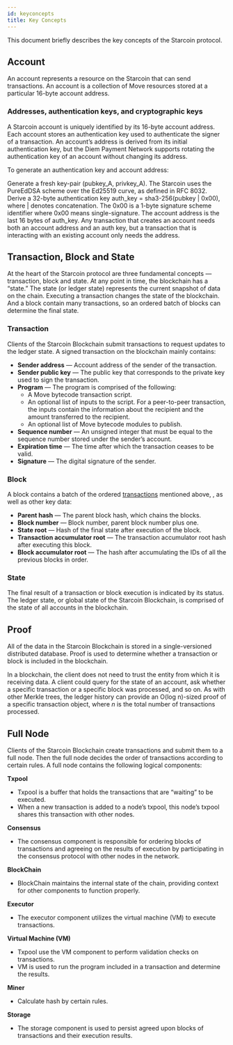 ```yaml
---
id: keyconcepts
title: Key Concepts
---
```


This document briefly describes the key concepts of the Starcoin protocol. 

<!--more-->
## Account
An account represents a resource on the Starcoin that can send transactions. An account is a collection of Move resources stored at a particular 16-byte account address. 

### Addresses, authentication keys, and cryptographic keys
A Starcoin account is uniquely identified by its 16-byte account address. Each account stores an authentication key used to authenticate the signer of a transaction. An account’s address is derived from its initial authentication key, but the Diem Payment Network supports rotating the authentication key of an account without changing its address.

To generate an authentication key and account address:

Generate a fresh key-pair (pubkey_A, privkey_A). The Starcoin uses the PureEdDSA scheme over the Ed25519 curve, as defined in RFC 8032.
Derive a 32-byte authentication key auth_key = sha3-256(pubkey | 0x00), where | denotes concatenation. The 0x00 is a 1-byte signature scheme identifier where 0x00 means single-signature.
The account address is the last 16 bytes of auth_key.
Any transaction that creates an account needs both an account address and an auth key, but a transaction that is interacting with an existing account only needs the address.


## Transaction, Block and State

At the heart of the Starcoin protocol are three fundamental concepts —  transaction, block and state. At any point in time, the blockchain has a “state.” The state (or ledger state) represents the current snapshot of data on the chain. Executing a transaction changes the state of the blockchain. And a block contain many transactions, so an ordered batch of blocks can determine the final state. 

### Transaction

Clients of the Starcoin Blockchain submit transactions to request updates to the ledger state. A signed transaction on the blockchain mainly contains:

- **Sender address** — Account address of the sender of the transaction.
- **Sender public key** — The public key that corresponds to the private key used to sign the transaction.
- **Program** — The program is comprised of the following:
  - A Move bytecode transaction script.
  - An optional list of inputs to the script. For a peer-to-peer transaction, the inputs contain the information about the recipient and the amount transferred to the recipient.
  - An optional list of Move bytecode modules to publish.
- **Sequence number** — An unsigned integer that must be equal to the sequence number stored under the sender’s account.
- **Expiration time** — The time after which the transaction ceases to be valid.
- **Signature** — The digital signature of the sender.

### Block
A block contains a batch of the ordered [transactions](#Transaction) mentioned above, , as well as other key data:
- **Parent hash** — The parent block hash, which chains the blocks.
- **Block number** — Block number, parent block number plus one.
- **State root** — Hash of the final state after execution of the block.
- **Transaction accumulator root** — The transaction accumulator root hash after executing this block.
- **Block accumulator root** — The hash after accumulating the IDs of all the previous blocks in order.

### State

The final result of a transaction or block execution is indicated by its status. The ledger state, or global state of the Starcoin Blockchain, is comprised of the state of all accounts in the blockchain. 

## Proof

All of the data in the Starcoin Blockchain is stored in a single-versioned distributed database. Proof is used to determine whether a transaction or block is included in the blockchain.

In a blockchain, the client does not need to trust the entity from which it is receiving data. A client could query for the state of an account, ask whether a specific transaction or a specific block was processed, and so on. As with other Merkle trees, the ledger history can provide an O(log n)-sized proof of a specific transaction object, where _n_ is the total number of transactions processed.

## Full Node

Clients of the Starcoin Blockchain create transactions and submit them to a full node. Then the full node decides the order of transactions according to certain rules. A full node contains the following logical components:

**Txpool**

- Txpool is a buffer that holds the transactions that are “waiting” to be executed.
- When a new transaction is added to a node’s txpool, this node’s txpool shares this transaction with other nodes.

**Consensus**

- The consensus component is responsible for ordering blocks of transactions and agreeing on the results of execution by participating in the consensus protocol with other nodes in the network.

**BlockChain**

- BlockChain maintains the internal state of the chain, providing context for other components to function properly.

**Executor**

- The executor component utilizes the virtual machine (VM) to execute transactions.

**Virtual Machine (VM)**

- Txpool use the VM component to perform validation checks on transactions.
- VM is used to run the program included in a transaction and determine the results.

**Miner**

- Calculate hash by certain rules.

**Storage**

- The storage component is used to persist agreed upon blocks of transactions and their execution results.
